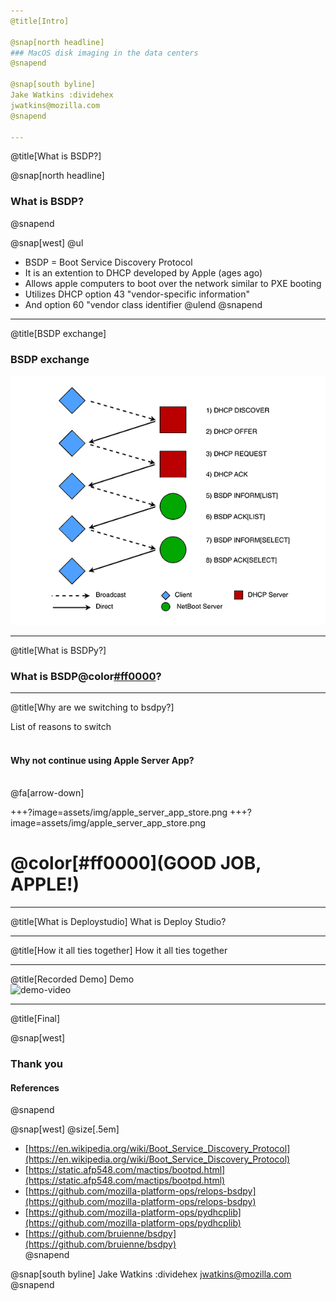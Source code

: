 ```yaml
---
@title[Intro]

@snap[north headline]
### MacOS disk imaging in the data centers
@snapend

@snap[south byline]
Jake Watkins :dividehex
jwatkins@mozilla.com
@snapend

---
```

@title[What is BSDP?]

@snap[north headline]
### What is BSDP?
@snapend

@snap[west]
@ul
 - BSDP = Boot Service Discovery Protocol
 - It is an extention to DHCP developed by Apple (ages ago)
 - Allows apple computers to boot over the network similar to PXE booting
 - Utilizes DHCP option 43 "vendor-specific information"
 - And option 60 "vendor class identifier
@ulend
@snapend

---
@title[BSDP exchange]
### BSDP exchange
![Image-Relative](assets/img/BSDP_exchange.PNG)

---
@title[What is BSDPy?]
### What is BSDP@color[#ff0000](y)?


---
@title[Why are we switching to bsdpy?]

List of reasons to switch
<br><br>
#### Why not continue using Apple Server App?
<br>
@fa[arrow-down]

+++?image=assets/img/apple_server_app_store.png
+++?image=assets/img/apple_server_app_store.png
# @color[#ff0000](GOOD JOB, APPLE!)

---
@title[What is Deploystudio]
What is Deploy Studio?

---
@title[How it all ties together]
How it all ties together


---
@title[Recorded Demo]
Demo
<br>
![demo-video](https://player.vimeo.com/video/303137935)

---
@title[Final]

@snap[west]
### Thank you
#### References
@snapend

@snap[west]
@size[.5em]
 - [https://en.wikipedia.org/wiki/Boot_Service_Discovery_Protocol](https://en.wikipedia.org/wiki/Boot_Service_Discovery_Protocol)<br>
 - [https://static.afp548.com/mactips/bootpd.html](https://static.afp548.com/mactips/bootpd.html)<br>
 - [https://github.com/mozilla-platform-ops/relops-bsdpy](https://github.com/mozilla-platform-ops/relops-bsdpy)<br>
 - [https://github.com/mozilla-platform-ops/pydhcplib](https://github.com/mozilla-platform-ops/pydhcplib)<br>
 - [https://github.com/bruienne/bsdpy](https://github.com/bruienne/bsdpy)<br>
@snapend

@snap[south byline]
Jake Watkins :dividehex
jwatkins@mozilla.com
@snapend

